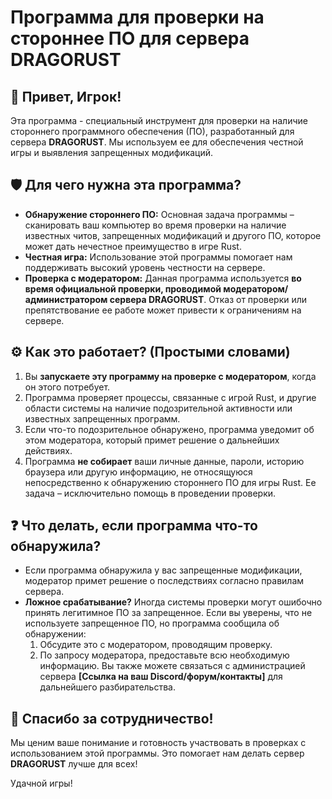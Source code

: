 # Программа для проверки на стороннее ПО для сервера DRAGORUST

## 👋 Привет, Игрок!

Эта программа - специальный инструмент для проверки на наличие стороннего программного обеспечения (ПО), разработанный для сервера **DRAGORUST**. Мы используем ее для обеспечения честной игры и выявления запрещенных модификаций.

## 🛡️ Для чего нужна эта программа?

*   **Обнаружение стороннего ПО:** Основная задача программы – сканировать ваш компьютер во время проверки на наличие известных читов, запрещенных модификаций и другого ПО, которое может дать нечестное преимущество в игре Rust.
*   **Честная игра:** Использование этой программы помогает нам поддерживать высокий уровень честности на сервере.
*   **Проверка с модератором:** Данная программа используется **во время официальной проверки, проводимой модератором/администратором сервера DRAGORUST**. Отказ от проверки или препятствование ее работе может привести к ограничениям на сервере.

## ⚙️ Как это работает? (Простыми словами)

1.  Вы **запускаете эту программу на проверке с модератором**, когда он этого потребует.
2.  Программа проверяет процессы, связанные с игрой Rust, и другие области системы на наличие подозрительной активности или известных запрещенных программ.
3.  Если что-то подозрительное обнаружено, программа уведомит об этом модератора, который примет решение о дальнейших действиях.
4.  Программа **не собирает** ваши личные данные, пароли, историю браузера или другую информацию, не относящуюся непосредственно к обнаружению стороннего ПО для игры Rust. Ее задача – исключительно помощь в проведении проверки.

## ❓ Что делать, если программа что-то обнаружила?

*   Если программа обнаружила у вас запрещенные модификации, модератор примет решение о последствиях согласно правилам сервера.
*   **Ложное срабатывание?** Иногда системы проверки могут ошибочно принять легитимное ПО за запрещенное. Если вы уверены, что не используете запрещенное ПО, но программа сообщила об обнаружении:
    1.  Обсудите это с модератором, проводящим проверку.
    2.  По запросу модератора, предоставьте всю необходимую информацию. Вы также можете связаться с администрацией сервера **[Ссылка на ваш Discord/форум/контакты]** для дальнейшего разбирательства.

## 🙏 Спасибо за сотрудничество!

Мы ценим ваше понимание и готовность участвовать в проверках с использованием этой программы. Это помогает нам делать сервер **DRAGORUST** лучше для всех!

Удачной игры! 
